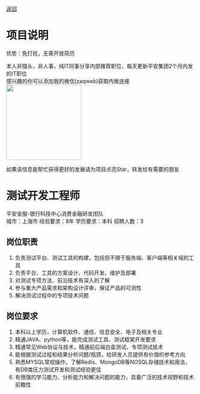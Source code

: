 [返回](../)

# 项目说明

优势：免打扰，无需开放简历

本人非猎头，非人事，纯IT同事分享内部推荐职位，每天更新平安集团2个月内发的IT职位  
感兴趣的你可以添加我的微信(zaqweb)获取内推连接  
<img src="https://github.com/zaqweb/PA-IT-JOBS/blob/master/WechatICode.jpeg"  height="200" width="200">

如果该信息能帮忙获得更好的发展请为项目点亮Star，转发给有需要的朋友

# 测试开发工程师
平安金服-银行科技中心消费金融研发团队  
城市：上海市 经验要求：8年 学历要求：本科  招聘人数：3

## 岗位职责
1.	负责测试平台、测试工具的构建，包括但不限于服务端、客户端等相关域的工具
2.	负责平台、工具的方案设计、代码开发、维护及部署
3.	对测试专项方法、前沿技术有深入的了解
4.	参与重大产品需求和架构设计评审，保证产品的可测性
5.	解决测试过程中的专项技术问题

## 岗位要求
1.	本科以上学历，计算机软件、通信、信息安全、电子及相关专业
2.	精通JAVA、python等，能完成测试工具、测试框架开发要求
3.	精通常见Web协议与技术，精通前后端白盒测试、专项测试技术
4.	能根据测试过程和结果分析问题/瓶颈，给研发人员提供有价值的参考方向
5.	熟悉MYSQL常规操作，了解Redis、MongoDB等NOSQL存储技术和用法，有DB类压力测试开发和测试经验更佳
6.	有很强的学习能力、分析能力和解决问题的能力，具备广泛的技术视野和技术前瞻性




